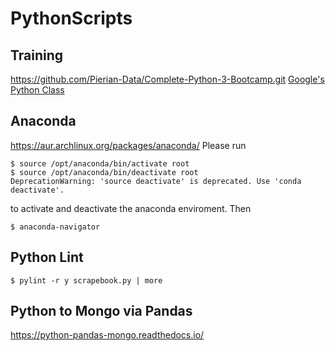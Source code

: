 # PythonScripts

## Training
https://github.com/Pierian-Data/Complete-Python-3-Bootcamp.git
[Google's Python Class](https://developers.google.com/edu/python)

## Anaconda
https://aur.archlinux.org/packages/anaconda/
Please run
```
$ source /opt/anaconda/bin/activate root
$ source /opt/anaconda/bin/deactivate root
DeprecationWarning: 'source deactivate' is deprecated. Use 'conda deactivate'.
```
to activate and deactivate the anaconda enviroment. Then
```
$ anaconda-navigator 
```

## Python Lint
```
$ pylint -r y scrapebook.py | more
```

## Python to Mongo via Pandas
https://python-pandas-mongo.readthedocs.io/
